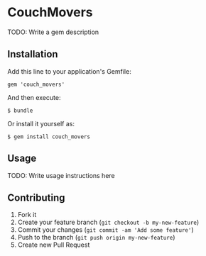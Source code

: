 # CouchMovers

TODO: Write a gem description

## Installation

Add this line to your application's Gemfile:

    gem 'couch_movers'

And then execute:

    $ bundle

Or install it yourself as:

    $ gem install couch_movers

## Usage

TODO: Write usage instructions here

## Contributing

1. Fork it
2. Create your feature branch (`git checkout -b my-new-feature`)
3. Commit your changes (`git commit -am 'Add some feature'`)
4. Push to the branch (`git push origin my-new-feature`)
5. Create new Pull Request
